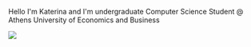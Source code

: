 Hello I'm Katerina and I'm undergraduate Computer Science Student @ Athens University of Economics and Business


<img src="https://img.shields.io/badge/LinkedIn-0077B5?style=for-the-badge&logo=linkedin&logoColor=white" />
